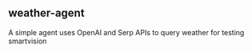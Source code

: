 ## weather-agent

A simple agent uses OpenAI and Serp APIs to query weather for testing smartvision

